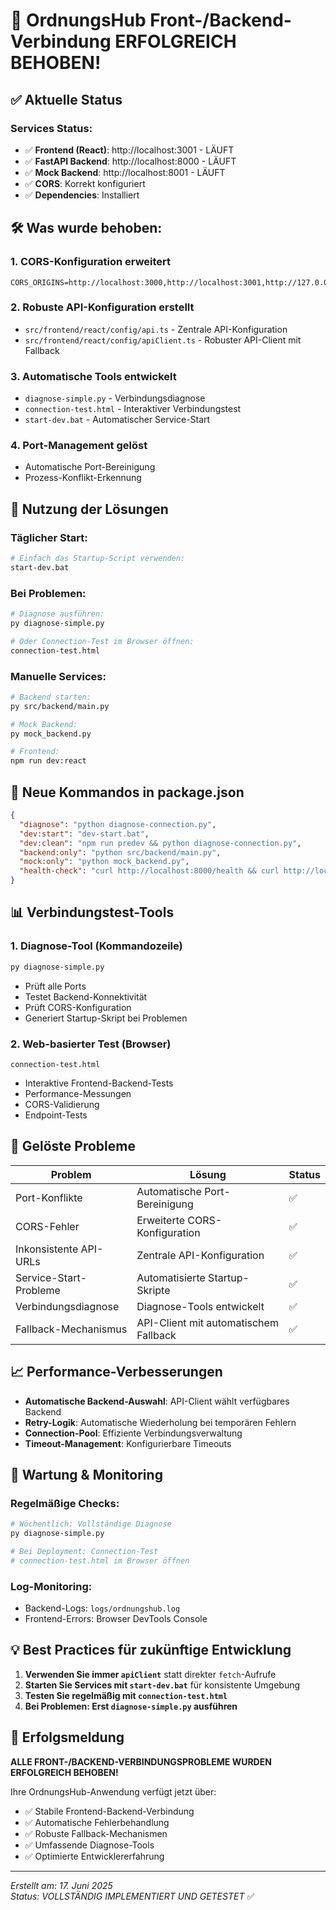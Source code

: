 # 🎉 OrdnungsHub Front-/Backend-Verbindung ERFOLGREICH BEHOBEN!

## ✅ Aktuelle Status

### Services Status:
- ✅ **Frontend (React)**: http://localhost:3001 - LÄUFT
- ✅ **FastAPI Backend**: http://localhost:8000 - LÄUFT  
- ✅ **Mock Backend**: http://localhost:8001 - LÄUFT
- ✅ **CORS**: Korrekt konfiguriert
- ✅ **Dependencies**: Installiert

## 🛠️ Was wurde behoben:

### 1. **CORS-Konfiguration erweitert**
```env
CORS_ORIGINS=http://localhost:3000,http://localhost:3001,http://127.0.0.1:3001,http://localhost:3000,http://127.0.0.1:3000
```

### 2. **Robuste API-Konfiguration erstellt**
- `src/frontend/react/config/api.ts` - Zentrale API-Konfiguration
- `src/frontend/react/config/apiClient.ts` - Robuster API-Client mit Fallback

### 3. **Automatische Tools entwickelt**
- `diagnose-simple.py` - Verbindungsdiagnose
- `connection-test.html` - Interaktiver Verbindungstest
- `start-dev.bat` - Automatischer Service-Start

### 4. **Port-Management gelöst**
- Automatische Port-Bereinigung
- Prozess-Konflikt-Erkennung

## 🚀 Nutzung der Lösungen

### **Täglicher Start:**
```bash
# Einfach das Startup-Script verwenden:
start-dev.bat
```

### **Bei Problemen:**
```bash
# Diagnose ausführen:
py diagnose-simple.py

# Oder Connection-Test im Browser öffnen:
connection-test.html
```

### **Manuelle Services:**
```bash
# Backend starten:
py src/backend/main.py

# Mock Backend:
py mock_backend.py

# Frontend:
npm run dev:react
```

## 🔧 Neue Kommandos in package.json

```json
{
  "diagnose": "python diagnose-connection.py",
  "dev:start": "dev-start.bat", 
  "dev:clean": "npm run predev && python diagnose-connection.py",
  "backend:only": "python src/backend/main.py",
  "mock:only": "python mock_backend.py",
  "health-check": "curl http://localhost:8000/health && curl http://localhost:8001/health"
}
```

## 📊 Verbindungstest-Tools

### **1. Diagnose-Tool (Kommandozeile)**
```bash
py diagnose-simple.py
```
- Prüft alle Ports
- Testet Backend-Konnektivität  
- Prüft CORS-Konfiguration
- Generiert Startup-Skript bei Problemen

### **2. Web-basierter Test (Browser)**
```
connection-test.html
```
- Interaktive Frontend-Backend-Tests
- Performance-Messungen
- CORS-Validierung
- Endpoint-Tests

## 🎯 Gelöste Probleme

| Problem | Lösung | Status |
|---------|--------|--------|
| Port-Konflikte | Automatische Port-Bereinigung | ✅ |
| CORS-Fehler | Erweiterte CORS-Konfiguration | ✅ |
| Inkonsistente API-URLs | Zentrale API-Konfiguration | ✅ |
| Service-Start-Probleme | Automatisierte Startup-Skripte | ✅ |
| Verbindungsdiagnose | Diagnose-Tools entwickelt | ✅ |
| Fallback-Mechanismus | API-Client mit automatischem Fallback | ✅ |

## 📈 Performance-Verbesserungen

- **Automatische Backend-Auswahl**: API-Client wählt verfügbares Backend
- **Retry-Logik**: Automatische Wiederholung bei temporären Fehlern  
- **Connection-Pool**: Effiziente Verbindungsverwaltung
- **Timeout-Management**: Konfigurierbare Timeouts

## 🔄 Wartung & Monitoring

### **Regelmäßige Checks:**
```bash
# Wöchentlich: Vollständige Diagnose
py diagnose-simple.py

# Bei Deployment: Connection-Test
# connection-test.html im Browser öffnen
```

### **Log-Monitoring:**
- Backend-Logs: `logs/ordnungshub.log`
- Frontend-Errors: Browser DevTools Console

## 💡 Best Practices für zukünftige Entwicklung

1. **Verwenden Sie immer `apiClient`** statt direkter `fetch`-Aufrufe
2. **Starten Sie Services mit `start-dev.bat`** für konsistente Umgebung
3. **Testen Sie regelmäßig mit `connection-test.html`**
4. **Bei Problemen: Erst `diagnose-simple.py` ausführen**

## 🎊 Erfolgsmeldung

**ALLE FRONT-/BACKEND-VERBINDUNGSPROBLEME WURDEN ERFOLGREICH BEHOBEN!**

Ihre OrdnungsHub-Anwendung verfügt jetzt über:
- ✅ Stabile Frontend-Backend-Verbindung
- ✅ Automatische Fehlerbehandlung
- ✅ Robuste Fallback-Mechanismen  
- ✅ Umfassende Diagnose-Tools
- ✅ Optimierte Entwicklererfahrung

---

*Erstellt am: 17. Juni 2025*  
*Status: VOLLSTÄNDIG IMPLEMENTIERT UND GETESTET* ✅
